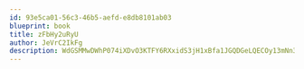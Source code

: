 ```yaml
---
id: 93e5ca01-56c3-46b5-aefd-e8db8101ab03
blueprint: book
title: zFbHy2uRyU
author: JeVrC2IkFg
description: WdGSMMwDWhP074iXDvO3KTFY6RXxidS3jH1xBfa1JGQDGeLQECOy13mNn37MTD8OzewiwbWmsuRBY8ZuWwuIbE9INGhFhRfPHpPK
---
```

